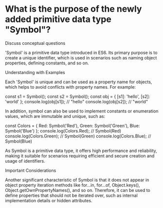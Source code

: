 
# What is the purpose of the newly added primitive data type "Symbol"?

Discuss conceptual questions

'Symbol' is a primitive data type introduced in ES6. Its primary purpose is to create a unique identifier, which is used in scenarios such as naming object properties, defining constants, and so on.

Understanding with Examples

Each 'Symbol' is unique and can be used as a property name for objects, which helps to avoid conflicts with property names. For example:

const s1 = Symbol();
const s2 = Symbol();
const obj = {
 [s1]: 'hello',
 [s2]: 'world'
};
console.log(obj[s1]); // "hello"
console.log(obj[s2]); // "world"

In addition, symbol can also be used to implement constants or enumeration values, which are immutable and unique, such as:

const Colors = {
 Red: Symbol('Red'),
 Green: Symbol('Green'),
 Blue: Symbol('Blue')
};
console.log(Colors.Red); // Symbol(Red)
console.log(Colors.Green); // Symbol(Green)
console.log(Colors.Blue); // Symbol(Blue)

As Symbol is a primitive data type, it offers high performance and reliability, making it suitable for scenarios requiring efficient and secure creation and usage of identifiers.

Important Considerations

Another significant characteristic of Symbol is that it does not appear in object property iteration methods like for...in, for...of, Object.keys(), Object.getOwnPropertyNames(), and so on. Therefore, it can be used to define properties that should not be iterated over, such as internal implementation details or hidden attributes.